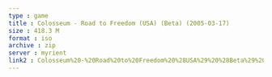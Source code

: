 ```yaml
---
type : game
title : Colosseum - Road to Freedom (USA) (Beta) (2005-03-17)
size : 418.3 M
format : iso
archive : zip
server : myrient
link2 : Colosseum%20-%20Road%20to%20Freedom%20%28USA%29%20%28Beta%29%20%282005-03-17%29
---
```

